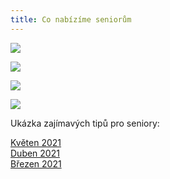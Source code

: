 ```yaml
---
title: Co nabízíme seniorům
---
```

![](/images/uploads/vig_web_senior.jpg)

![](/images/uploads/baner_setkani.jpg)

![](/images/uploads/web_aj_senior.jpg)

![](/images/uploads/0001-22-.jpg)

Ukázka zajímavých tipů pro seniory:

[Květen 2021](/docs/tipy-seniori-2021-05.pdf)\
[Duben 2021](/docs/tipy-seniori-2021-04.pdf)\
[Březen 2021](/docs/tipy-seniori-2021-03.pdf)
